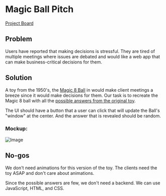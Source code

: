 # Magic Ball Pitch

[Project Board](https://github.com/orgs/TheOdinProject/projects/36/views/1)

## Problem
Users have reported that making decisions is stressful. They are tired of multiple meetings where issues are debated and would like a web app that can make business-critical decisions for them.

## Solution
A toy from the 1950's, the [Magic 8 Ball](https://en.wikipedia.org/wiki/Magic_8_Ball) in would make client meetings a breeze since it would make decisions for them. Our task is to recreate the Magic 8 ball with all the [possible answers from the original toy](https://en.wikipedia.org/wiki/Magic_8_Ball#Possible_answers).

The UI should have a button that a user can click that will update the Ball's "window" at the center. And the answer that is revealed should be random.

### Mockup:


![Image](https://user-images.githubusercontent.com/34174677/260274581-a4347c93-15c4-4b81-af42-a3b14704ce98.png)



## No-gos
We don't need animations for this version of the toy. The clients need the toy ASAP and don't care about animations.

Since the possible answers are few, we don't need a backend. We can use JavaScript, HTML, and CSS.
